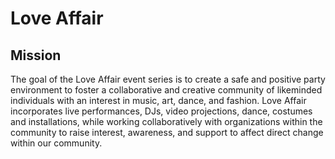 # Love Affair
## Mission
The goal of the Love Affair event series is to create a safe and positive party environment to foster a collaborative and creative community of likeminded individuals with an interest in music, art, dance, and fashion. Love Affair incorporates live performances, DJs, video projections, dance, costumes and installations, while working collaboratively with organizations within the community to raise interest, awareness, and support to affect direct change within our community.
